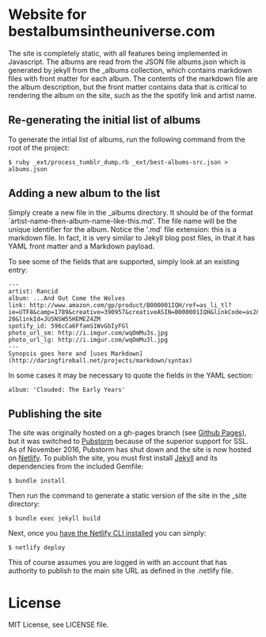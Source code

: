 # Website for bestalbumsintheuniverse.com

The site is completely static, with all features being implemented in 
Javascript. The albums are read from the JSON file albums.json which is
generated by jekyll from the _albums collection, which contains markdown files
with front matter for each album. The contents of the markdown file are the
album description, but the front matter contains data that is critical to
rendering the album on the site, such as the the spotify link and artist name.

## Re-generating the initial list of albums

To generate the intial list of albums, run the following command from the root
of the project:

`$ ruby _ext/process_tumblr_dump.rb _ext/best-albums-src.json > albums.json`

## Adding a new album to the list

Simply create a new file in the _albums directory. It should be of the format
`artist-name-then-album-name-like-this.md'. The file name will be the unique
identifier for the album. Notice the '.md' file extension: this is a markdown
file. In fact, it is very similar to Jekyll blog post files, in that it has YAML
front matter and a Markdown payload.

To see some of the fields that are supported, simply look at an existing entry:

```
---
artist: Rancid
album: ...And Out Come the Wolves
link: http://www.amazon.com/gp/product/B000001IQH/ref=as_li_tl?ie=UTF8&camp=1789&creative=390957&creativeASIN=B000001IQH&linkCode=as2&tag=besalbintheun-20&linkId=JU5NSW55HEMEZ4ZM
spotify_id: 596cCa6FfamS1WvGbIyFGl
photo_url_sm: http://i.imgur.com/wqOmMu3s.jpg
photo_url_lg: http://i.imgur.com/wqOmMu3l.jpg
---
Synopsis goes here and [uses Markdown](http://daringfireball.net/projects/markdown/syntax)
```

In some cases it may be necessary to quote the fields in the YAML section:

```
album: 'Clouded: The Early Years'
```

## Publishing the site

The site was originally hosted on a gh-pages branch (see [Github Pages](https://pages.github.com/)), but it was switched to [Pubstorm](http://www.pubstorm.com/) because of the superior support for SSL. As of November 2016, Pubstorm has shut down and the site is now hosted on [Netlify](http://www.netlify.com). To publish the site, you must first install [Jekyll](https://jekyllrb.com/) and its dependencies from the included Gemfile:

`$ bundle install`

Then run the command to generate a static version of the site in the _site directory:

`$ bundle exec jekyll build`

Next, once you [have the Netlify CLI installed](https://www.netlify.com/docs/) you can simply:

`$ netlify deploy`

This of course assumes you are logged in with an account that has authority to publish to the main site URL as defined in the .netlify file.

# License

MIT License, see LICENSE file.
